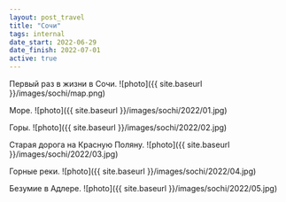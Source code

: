 ```yaml
---
layout: post_travel
title: "Сочи"
tags: internal
date_start: 2022-06-29
date_finish: 2022-07-01
active: true
---
```


Первый раз в жизни в Сочи.
![photo]({{ site.baseurl }}/images/sochi/map.png)

Море.
![photo]({{ site.baseurl }}/images/sochi/2022/01.jpg)

Горы.
![photo]({{ site.baseurl }}/images/sochi/2022/02.jpg)

Старая дорога на Красную Поляну.
![photo]({{ site.baseurl }}/images/sochi/2022/03.jpg)

Горные реки.
![photo]({{ site.baseurl }}/images/sochi/2022/04.jpg)

Безумие в Адлере.
![photo]({{ site.baseurl }}/images/sochi/2022/05.jpg)
